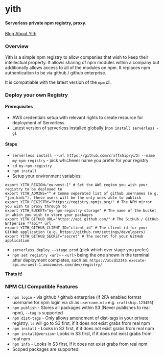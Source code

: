 # yith
#### Serverless private npm registry, proxy.

[Blog About Yith](https://craftship.io/open/source/serverless/private/npm/registry/yith/2016/09/26/serverless-yith.html)

### Overview
Yith is a simple npm registry to allow companies that wish to
keep their intellectual property.  It allows sharing of npm modules
within a company but additionally allows access to all of the
modules on npm.  It replaces npm authentication to be via github / github
enterprise.

It is compatiable with the latest version of the `npm` cli.

### Deploy your own Registry

#### Prerequisites
* AWS credentials setup with relevant rights to create resource for deployment of Serverless.
* Latest version of serverless installed globally (`npm install serverless -g`).

#### Steps
* `serverless install --url https://github.com/craftship/yith --name my-npm-registry` - pick whichever name you prefer for your registry
* `cd my-npm-registry`
* `npm install`
* Setup your environment variables:
```
export YITH_REGION="eu-west-1" # Set the AWS region you wish your registry to be deployed to
export YITH_ADMINS="" # Comma seperated list of github usernames (e.g. "jon,kadi"), these users will be the only ones able to publish
export YITH_REGISTRY="https://registry.npmjs.org/" # The NPM mirror you wish to proxy through to
export YITH_BUCKET="my-npm-registry-storage" # The name of the bucket in which you wish to store your packages
export YITH_GITHUB_URL="https://api.github.com/" # The GitHub / GitHub Entperise **api** url
export YITH_GITHUB_CLIENT_ID="client_id" # The client id for your GitHub application (e.g. https://github.com/settings/developers)
export YITH_GITHUB_SECRET="secret" # The secret for your GitHub application
```
* `serverless deploy --stage prod` (pick which ever stage you prefer)
* `npm set registry <url>` - `<url>` being the one shown in the terminal after deployment completes, such as:
`https://abcd12345.execute-api.eu-west-1.amazonaws.com/dev/registry/`

**Thats it!**

### NPM CLI Compatible Features
* `npm login` - via github / github enterprise (if 2FA enabled format username for npm login via cli as `username.otp` e.g. `craftship.123456`)
* `npm publish` - Stores all packages within S3 (Never publishes to real npm), `--tag` is supported
* `npm dist-tags` - Only allows amendment of dist-tags in your private registry, `ls` will go to S3 first, if it does not exist grabs from real npm
* `npm install` - Looks in S3 first, if it does not exist grabs from real npm
* `npm install@version`- Looks in S3 first, if it does not exist grabs from real npm
* `npm info` - Looks in S3 first, if it does not exist grabs from real npm
* Scoped packages are supported.

